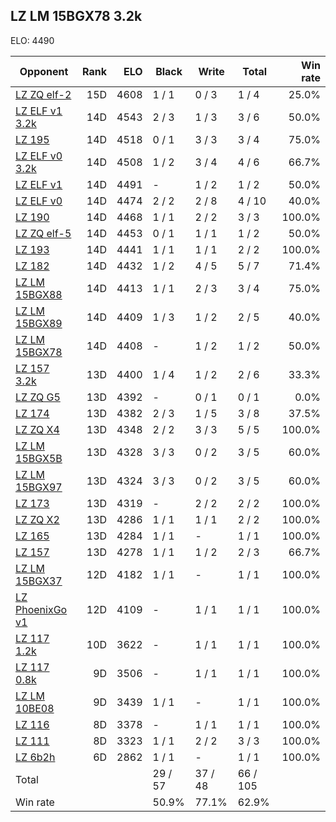 ## LZ LM 15BGX78 3.2k ##

ELO: 4490

Opponent | Rank | ELO | Black | Write | Total | Win rate
---------|-----:|----:|-------|-------|-------|-------:
[LZ ZQ elf-2](LZ%20ZQ%20elf-2.md) | 15D | 4608 | 1 / 1 | 0 / 3 | 1 / 4 | 25.0%
[LZ ELF v1 3.2k](LZ%20ELF%20v1%203.2k.md) | 14D | 4543 | 2 / 3 | 1 / 3 | 3 / 6 | 50.0%
[LZ 195](LZ%20195.md) | 14D | 4518 | 0 / 1 | 3 / 3 | 3 / 4 | 75.0%
[LZ ELF v0 3.2k](LZ%20ELF%20v0%203.2k.md) | 14D | 4508 | 1 / 2 | 3 / 4 | 4 / 6 | 66.7%
[LZ ELF v1](LZ%20ELF%20v1.md) | 14D | 4491 | - | 1 / 2 | 1 / 2 | 50.0%
[LZ ELF v0](LZ%20ELF%20v0.md) | 14D | 4474 | 2 / 2 | 2 / 8 | 4 / 10 | 40.0%
[LZ 190](LZ%20190.md) | 14D | 4468 | 1 / 1 | 2 / 2 | 3 / 3 | 100.0%
[LZ ZQ elf-5](LZ%20ZQ%20elf-5.md) | 14D | 4453 | 0 / 1 | 1 / 1 | 1 / 2 | 50.0%
[LZ 193](LZ%20193.md) | 14D | 4441 | 1 / 1 | 1 / 1 | 2 / 2 | 100.0%
[LZ 182](LZ%20182.md) | 14D | 4432 | 1 / 2 | 4 / 5 | 5 / 7 | 71.4%
[LZ LM 15BGX88](LZ%20LM%2015BGX88.md) | 14D | 4413 | 1 / 1 | 2 / 3 | 3 / 4 | 75.0%
[LZ LM 15BGX89](LZ%20LM%2015BGX89.md) | 14D | 4409 | 1 / 3 | 1 / 2 | 2 / 5 | 40.0%
[LZ LM 15BGX78](LZ%20LM%2015BGX78.md) | 14D | 4408 | - | 1 / 2 | 1 / 2 | 50.0%
[LZ 157 3.2k](LZ%20157%203.2k.md) | 13D | 4400 | 1 / 4 | 1 / 2 | 2 / 6 | 33.3%
[LZ ZQ G5](LZ%20ZQ%20G5.md) | 13D | 4392 | - | 0 / 1 | 0 / 1 | 0.0%
[LZ 174](LZ%20174.md) | 13D | 4382 | 2 / 3 | 1 / 5 | 3 / 8 | 37.5%
[LZ ZQ X4](LZ%20ZQ%20X4.md) | 13D | 4348 | 2 / 2 | 3 / 3 | 5 / 5 | 100.0%
[LZ LM 15BGX5B](LZ%20LM%2015BGX5B.md) | 13D | 4328 | 3 / 3 | 0 / 2 | 3 / 5 | 60.0%
[LZ LM 15BGX97](LZ%20LM%2015BGX97.md) | 13D | 4324 | 3 / 3 | 0 / 2 | 3 / 5 | 60.0%
[LZ 173](LZ%20173.md) | 13D | 4319 | - | 2 / 2 | 2 / 2 | 100.0%
[LZ ZQ X2](LZ%20ZQ%20X2.md) | 13D | 4286 | 1 / 1 | 1 / 1 | 2 / 2 | 100.0%
[LZ 165](LZ%20165.md) | 13D | 4284 | 1 / 1 | - | 1 / 1 | 100.0%
[LZ 157](LZ%20157.md) | 13D | 4278 | 1 / 1 | 1 / 2 | 2 / 3 | 66.7%
[LZ LM 15BGX37](LZ%20LM%2015BGX37.md) | 12D | 4182 | 1 / 1 | - | 1 / 1 | 100.0%
[LZ PhoenixGo v1](LZ%20PhoenixGo%20v1.md) | 12D | 4109 | - | 1 / 1 | 1 / 1 | 100.0%
[LZ 117 1.2k](LZ%20117%201.2k.md) | 10D | 3622 | - | 1 / 1 | 1 / 1 | 100.0%
[LZ 117 0.8k](LZ%20117%200.8k.md) | 9D | 3506 | - | 1 / 1 | 1 / 1 | 100.0%
[LZ LM 10BE08](LZ%20LM%2010BE08.md) | 9D | 3439 | 1 / 1 | - | 1 / 1 | 100.0%
[LZ 116](LZ%20116.md) | 8D | 3378 | - | 1 / 1 | 1 / 1 | 100.0%
[LZ 111](LZ%20111.md) | 8D | 3323 | 1 / 1 | 2 / 2 | 3 / 3 | 100.0%
[LZ 6b2h](LZ%206b2h.md) | 6D | 2862 | 1 / 1 | - | 1 / 1 | 100.0%
Total | | | 29 / 57 | 37 / 48 | 66 / 105 | 
Win rate| | | 50.9% | 77.1% | 62.9% | 
